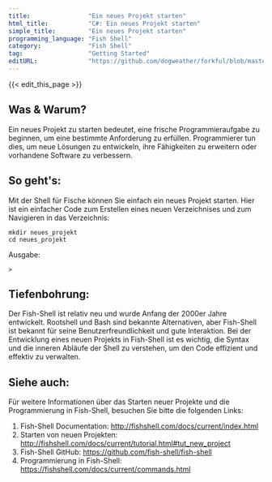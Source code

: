 ```yaml
---
title:                "Ein neues Projekt starten"
html_title:           "C#: Ein neues Projekt starten"
simple_title:         "Ein neues Projekt starten"
programming_language: "Fish Shell"
category:             "Fish Shell"
tag:                  "Getting Started"
editURL:              "https://github.com/dogweather/forkful/blob/master/content/de/fish-shell/starting-a-new-project.md"
---
```


{{< edit_this_page >}}

## Was & Warum?

Ein neues Projekt zu starten bedeutet, eine frische Programmieraufgabe zu beginnen, um eine bestimmte Anforderung zu erfüllen. Programmierer tun dies, um neue Lösungen zu entwickeln, ihre Fähigkeiten zu erweitern oder vorhandene Software zu verbessern.

## So geht's:

Mit der Shell für Fische können Sie einfach ein neues Projekt starten. Hier ist ein einfacher Code zum Erstellen eines neuen Verzeichnises und zum Navigieren in das Verzeichnis:

```Fish Shell
mkdir neues_projekt
cd neues_projekt
```

Ausgabe:

```Fish Shell
>
```

## Tiefenbohrung:

Der Fish-Shell ist relativ neu und wurde Anfang der 2000er Jahre entwickelt. Rootshell und Bash sind bekannte Alternativen, aber Fish-Shell ist bekannt für seine Benutzerfreundlichkeit und gute Interaktion. Bei der Entwicklung eines neuen Projekts in Fish-Shell ist es wichtig, die Syntax und die inneren Abläufe der Shell zu verstehen, um den Code effizient und effektiv zu verwalten.

## Siehe auch:

Für weitere Informationen über das Starten neuer Projekte und die Programmierung in Fish-Shell, besuchen Sie bitte die folgenden Links:

1. Fish-Shell Documentation: http://fishshell.com/docs/current/index.html
2. Starten von neuen Projekten: http://fishshell.com/docs/current/tutorial.html#tut_new_project
3. Fish-Shell GitHub: https://github.com/fish-shell/fish-shell
4. Programmierung in Fish-Shell: https://fishshell.com/docs/current/commands.html
